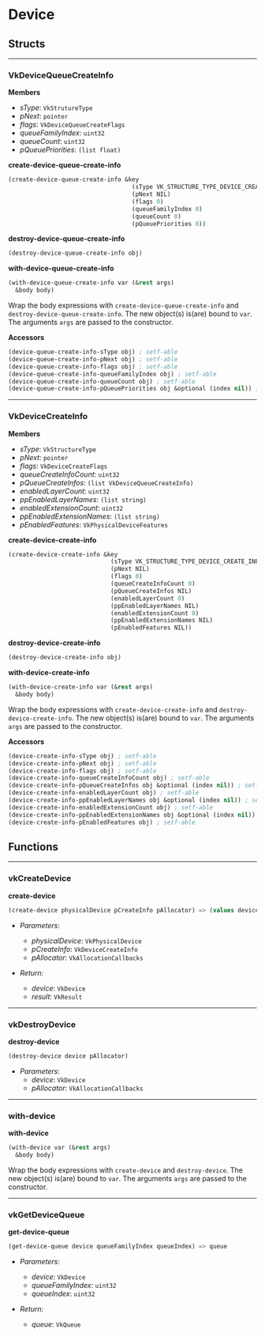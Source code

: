 # Device

## Structs

---

### VkDeviceQueueCreateInfo

**Members**
* *sType*: `VkStrutureType`
* *pNext*: `pointer`
* *flags*: `VkDeviceQueueCreateFlags`
* *queueFamilyIndex*: `uint32`
* *queueCount*: `uint32`
* *pQueuePriorities*: `(list float)`

**create-device-queue-create-info**
```lisp
(create-device-queue-create-info &key
                                   (sType VK_STRUCTURE_TYPE_DEVICE_CREATE_INFO)
                                   (pNext NIL)
                                   (flags 0)
                                   (queueFamilyIndex 0)
                                   (queueCount 0)
                                   (pQueuePriorities 0))
```

**destroy-device-queue-create-info**
```lisp
(destroy-device-queue-create-info obj)
```

**with-device-queue-create-info**
```lisp
(with-device-queue-create-info var (&rest args)
  &body body)
```
Wrap the body expressions with `create-device-queue-create-info` and `destroy-device-queue-create-info`. The new object(s) is(are) bound to `var`. The arguments `args` are passed to the constructor.

**Accessors**
```lisp
(device-queue-create-info-sType obj) ; setf-able
(device-queue-create-info-pNext obj) ; setf-able
(device-queue-create-info-flags obj) ; setf-able
(device-queue-create-info-queueFamilyIndex obj) ; setf-able
(device-queue-create-info-queueCount obj) ; setf-able
(device-queue-create-info-pQueuePriorities obj &optional (index nil)) ; setf-able
```

---

### VkDeviceCreateInfo

**Members**
* *sType*: `VkStructureType`
* *pNext*: `pointer`
* *flags*: `VkDeviceCreateFlags`
* *queueCreateInfoCount*: `uint32`
* *pQueueCreateInfos*: `(list VkDeviceQueueCreateInfo)`
* *enabledLayerCount*: `uint32`
* *ppEnabledLayerNames*: `(list string)`
* *enabledExtensionCount*: `uint32`
* *ppEnabledExtensionNames*: `(list string)`
* *pEnabledFeatures*: `VkPhysicalDeviceFeatures`

**create-device-create-info**
```lisp
(create-device-create-info &key
                             (sType VK_STRUCTURE_TYPE_DEVICE_CREATE_INFO)
                             (pNext NIL)
                             (flags 0)
                             (queueCreateInfoCount 0)
                             (pQueueCreateInfos NIL)
                             (enabledLayerCount 0)
                             (ppEnabledLayerNames NIL)
                             (enabledExtensionCount 0)
                             (ppEnabledExtensionNames NIL)
                             (pEnabledFeatures NIL))
```

**destroy-device-create-info**
```lisp
(destroy-device-create-info obj)
```

**with-device-create-info**
```lisp
(with-device-create-info var (&rest args)
  &body body)
```
Wrap the body expressions with `create-device-create-info` and `destroy-device-create-info`. The new object(s) is(are) bound to `var`. The arguments `args` are passed to the constructor.

**Accessors**
```lisp
(device-create-info-sType obj) ; setf-able
(device-create-info-pNext obj) ; setf-able
(device-create-info-flags obj) ; setf-able
(device-create-info-queueCreateInfoCount obj) ; setf-able
(device-create-info-pQueueCreateInfos obj &optional (index nil)) ; setf-able
(device-create-info-enabledLayerCount obj) ; setf-able
(device-create-info-ppEnabledLayerNames obj &optional (index nil)) ; setf-able
(device-create-info-enabledExtensionCount obj) ; setf-able
(device-create-info-ppEnabledExtensionNames obj &optional (index nil)) ; setf-able
(device-create-info-pEnabledFeatures obj) ; setf-able
```

## Functions

---

### vkCreateDevice

**create-device**
```lisp
(create-device physicalDevice pCreateInfo pAllocator) => (values device result)
```

* *Parameters*:
  * *physicalDevice*: `VkPhysicalDevice`
  * *pCreateInfo*: `VkDeviceCreateInfo`
  * *pAllocator*: `VkAllocationCallbacks`

* *Return:*
  * *device*: `VkDevice`
  * *result*: `VkResult`

---

### vkDestroyDevice

**destroy-device**
```lisp
(destroy-device device pAllocator)
```

* *Parameters*:
  * *device*: `VkDevice`
  * *pAllocator*: `VkAllocationCallbacks`

---

### with-device

**with-device**
```lisp
(with-device var (&rest args)
  &body body)
```
Wrap the body expressions with `create-device` and `destroy-device`. The new object(s) is(are) bound to `var`. The arguments `args` are passed to the constructor.

---

### vkGetDeviceQueue

**get-device-queue**
```lisp
(get-device-queue device queueFamilyIndex queueIndex) => queue
```

* *Parameters*:
  * *device*: `VkDevice`
  * *queueFamilyIndex*: `uint32`
  * *queueIndex*: `uint32`

* *Return:*
  * *queue*: `VkQueue`

